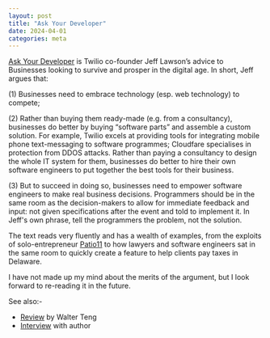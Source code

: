 ```yaml
---
layout: post
title: "Ask Your Developer"
date: 2024-04-01
categories: meta 
---
```


[Ask Your Developer](https://www.askyourdeveloper.com/) is Twilio co-founder Jeff Lawson’s advice to Businesses looking to survive and prosper in the digital age.  In short, Jeff argues that:

(1) Businesses need to embrace technology (esp. web technology) to compete;

(2) Rather than buying them ready-made (e.g. from a consultancy), businesses do better by buying “software parts” and assemble a custom solution.  For example, Twilio excels at providing tools for integrating mobile phone text-messaging to software programmes; Cloudfare specialises in protection from DDOS attacks.  Rather than paying a consultancy to design the whole IT system for them, businesses do better to hire their own software engineers to put together the best tools for their business. 

(3) But to succeed in doing so, businesses need to empower software engineers to make real business decisions.  Programmers should be in the same room as the decision-makers to allow for immediate feedback and input: not given specifications after the event and told to implement it.  In Jeff's own phrase, tell the programmers the problem, not the solution.

The text reads very fluently and has a wealth of examples, from the exploits of solo-entrepreneur [Patio11](https://www.kalzumeus.com/2011/10/28/dont-call-yourself-a-programmer/) to how lawyers and software engineers sat in the same room to quickly create a feature to help clients pay taxes in Delaware.  

I have not made up my mind about the merits of the argument, but I look forward to re-reading it in the future. 

See also:- 
- [Review](https://walterteng.com/ask-your-developer) by Walter Teng 
- [Interview](https://www.youtube.com/watch?v=PGDBt5RTuUg) with author